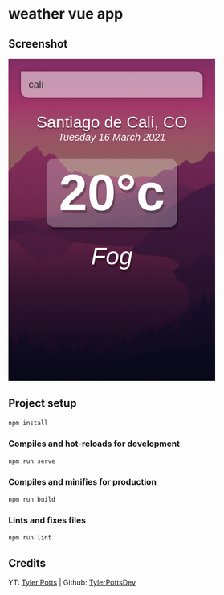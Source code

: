 # weather vue app

## Screenshot

![cold](./screenshots/weather_app.png)

## Project setup

~~~sh
npm install
~~~

### Compiles and hot-reloads for development

~~~sh
npm run serve
~~~

### Compiles and minifies for production

~~~sh
npm run build
~~~

### Lints and fixes files

~~~sh
npm run lint
~~~

## Credits

YT: [Tyler Potts](https://www.youtube.com/channel/UCBBGM84ZOs7z5jpTQAaZ_Hg) | Github: [TylerPottsDev](https://github.com/TylerPottsDev)
